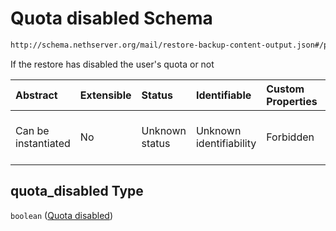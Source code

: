 # Quota disabled Schema

```txt
http://schema.nethserver.org/mail/restore-backup-content-output.json#/properties/quota_disabled
```

If the restore has disabled the user's quota or not

| Abstract            | Extensible | Status         | Identifiable            | Custom Properties | Additional Properties | Access Restrictions | Defined In                                                                                             |
| :------------------ | :--------- | :------------- | :---------------------- | :---------------- | :-------------------- | :------------------ | :----------------------------------------------------------------------------------------------------- |
| Can be instantiated | No         | Unknown status | Unknown identifiability | Forbidden         | Allowed               | none                | [restore-backup-content-output.json\*](mail/restore-backup-content-output.json "open original schema") |

## quota\_disabled Type

`boolean` ([Quota disabled](restore-backup-content-output-properties-quota-disabled.md))

